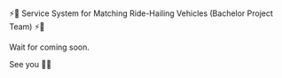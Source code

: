 ⚡🛵 Service System for Matching Ride-Hailing Vehicles (Bachelor Project Team) ⚡🛵

Wait for coming soon.

See you 💫💨
